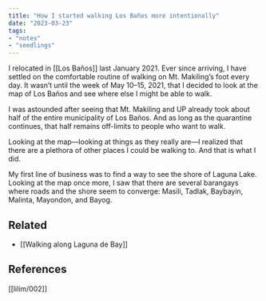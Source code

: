 ```yaml
---
title: "How I started walking Los Baños more intentionally"
date: "2023-03-23"
tags:
- "notes"
- "seedlings"
---
```


I relocated in [[Los Baños]] last January 2021. Ever since arriving, I have settled on the comfortable routine of walking on Mt. Makiling’s foot every day. It wasn’t until the week of May 10–15, 2021, that I decided to look at the map of Los Baños and see where else I might be able to walk.

I was astounded after seeing that Mt. Makiling and UP already took about half of the entire municipality of Los Baños. And as long as the quarantine continues, that half remains off-limits to people who want to walk.

Looking at the map—looking at things as they really are—I realized that there are a plethora of other places I could be walking to. And that is what I did.

My first line of business was to find a way to see the shore of Laguna Lake. Looking at the map once more, I saw that there are several barangays where roads and the shore seem to converge: Masili, Tadlak, Baybayin, Malinta, Mayondon, and Bayog.

## Related

- [[Walking along Laguna de Bay]]

## References

[[lilim/002]]